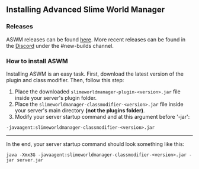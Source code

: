 ## Installing Advanced Slime World Manager

### Releases

ASWM releases can be found [here](https://github.com/Paul19988/Advanced-Slime-World-Manager/releases). More recent
releases can be found in the [Discord](https://discord.gg/YevvsMa) under the #new-builds channel.

### How to install ASWM

Installing ASWM is an easy task. First, download the latest version of the plugin and class modifier. Then, follow this step:
1. Place the downloaded `slimeworldmanager-plugin-<version>.jar` file inside your server's plugin folder.
2. Place the `slimeworldmanager-classmodifier-<version>.jar` file inside your server's main directory **(not the plugins folder)**.
3. Modify your server startup command and at this argument before '-jar':
```
-javaagent:slimeworldmanager-classmodifier-<version>.jar
```
---
In the end, your server startup command should look something like this:
```
java -Xmx3G -javaagent:slimeworldmanager-classmodifier-<version>.jar -jar server.jar
```
